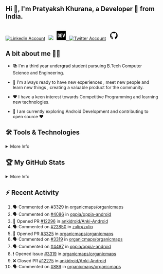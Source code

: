 
<!-- Your title -->
## Hi  	&#128075;, I'm Pratyaksh Khurana, a Developer 🚀 from India.

<br>
<a href="https://www.linkedin.com/in/pratyaksh-khurana-775894210/"><img src="https://cdn.worldvectorlogo.com/logos/linkedin-icon-2.svg" title="Linkedin" alt="Linkedin Account" width="30"/></a> 
&ensp;<a href="mailto:pratyakshkhuranaofficial@gmail.com"><img  width="30" src="https://www.vectorlogo.zone/logos/gmail/gmail-icon.svg" /></a>
&ensp;<a href="https://dev.to/pratyaksh1610"><img src="https://github.com/FrancescoXX/FrancescoXX/blob/main/dev-black.png" title="DEV" alt="DEVto Blog" width="30"/</a>
&ensp;<a href="https://twitter.com/pratyaksh1612"><img src="https://cdn.worldvectorlogo.com/logos/twitter-6.svg" title="Twitter" alt="Twitter Account" width="40"/></a> 
&ensp;<a href="https://github.com/pratyaksh1610"><img src="https://github.com/FrancescoXX/FrancescoXX/blob/main/untitled-2_5.png" title="GitHub" alt="GitHub" width="30"/></a>
<br>

<!-- Talking about you -->
## A bit about me 🙋‍♂️
- 📚 I'm a third year undergrad student pursuing B.Tech Computer Science and Engineering. 

- 🤝 I'm always ready to have new experiences , meet new people and learn new things , creating a valuable 
 product for the community.

- ❤ I have a keen interest towards Competitive Programming and learning new technologies.

- 🌱 I am currently exploring Android Development and contributing to open source :heart:


## 🛠️ Tools & Technologies
<details>
  <summary>More Info</summary>

  ### Things I code with: 
  
<a href="https://www.cprogramming.com/" target="_blank"> <img src="https://raw.githubusercontent.com/devicons/devicon/master/icons/c/c-original.svg" alt="c" width="40" height="40"/> </a> <a align="left"> <img src="https://raw.githubusercontent.com/jmnote/z-icons/master/svg/cpp.svg" alt="cpp" width="40" height="40"/> &nbsp;&nbsp;  <img src="https://www.vectorlogo.zone/logos/kotlinlang/kotlinlang-icon.svg" alt="kotlin" width="40px"/> &nbsp;&nbsp;
<img src="https://cdn.jsdelivr.net/gh/devicons/devicon@latest/icons/html5/html5-plain.svg" width="40px">&nbsp;
<img src="https://cdn.jsdelivr.net/gh/devicons/devicon@latest/icons/css3/css3-plain.svg" width="40px">&nbsp;

  ### Tools I use:
 <span><img src="https://cdn.jsdelivr.net/gh/devicons/devicon@latest/icons/git/git-plain.svg" width="40px"></span>&nbsp;
 <img src="https://user-images.githubusercontent.com/76740999/187625840-0202b565-7220-4a7e-a799-226af012c713.png" width="40" />
 <span><img src="https://cdn.jsdelivr.net/gh/devicons/devicon/icons/vscode/vscode-original.svg" width="40px"></span>&nbsp;
 <img src="https://raw.githubusercontent.com/devicons/devicon/master/icons/mysql/mysql-original-wordmark.svg" alt="mysql" width="50"/>

  ### Things I am learning:
  <span><img src="https://cdn.jsdelivr.net/gh/devicons/devicon@latest/icons/flutter/flutter-original.svg" width="30px"></span>&nbsp;
  <img src="https://iconape.com/wp-content/png_logo_vector/android-robot-head.png" alt="android" height="40"/>

</details>

## 🏆 My GitHub Stats
<details>
  <summary>More Info</summary>
  <br/>
 
<p align="center">
  <img height="150" src="https://github-readme-stats.vercel.app/api?username=pratyaksh1610&theme=react&show_icons=true&hide=stars&count_private=true" />
  <img height="150" src ="http://github-readme-streak-stats.herokuapp.com?user=pratyaksh1610&theme=react" />
</p>
</details>

## :zap: Recent Activity
<!--START_SECTION:activity-->
1. 🗣 Commented on [#3329](https://github.com/organicmaps/organicmaps/issues/3329) in [organicmaps/organicmaps](https://github.com/organicmaps/organicmaps)
2. 🗣 Commented on [#4086](https://github.com/oppia/oppia-android/issues/4086) in [oppia/oppia-android](https://github.com/oppia/oppia-android)
3. 💪 Opened PR [#12296](https://github.com/ankidroid/Anki-Android/pull/12296) in [ankidroid/Anki-Android](https://github.com/ankidroid/Anki-Android)
4. 🗣 Commented on [#22850](https://github.com/zulip/zulip/issues/22850) in [zulip/zulip](https://github.com/zulip/zulip)
5. 💪 Opened PR [#3325](https://github.com/organicmaps/organicmaps/pull/3325) in [organicmaps/organicmaps](https://github.com/organicmaps/organicmaps)
6. 🗣 Commented on [#3319](https://github.com/organicmaps/organicmaps/issues/3319) in [organicmaps/organicmaps](https://github.com/organicmaps/organicmaps)
7. 🗣 Commented on [#4487](https://github.com/oppia/oppia-android/issues/4487) in [oppia/oppia-android](https://github.com/oppia/oppia-android)
8. ❗️ Opened issue [#3319](https://github.com/organicmaps/organicmaps/issues/3319) in [organicmaps/organicmaps](https://github.com/organicmaps/organicmaps)
9. ❌ Closed PR [#12275](https://github.com/ankidroid/Anki-Android/pull/12275) in [ankidroid/Anki-Android](https://github.com/ankidroid/Anki-Android)
10. 🗣 Commented on [#886](https://github.com/organicmaps/organicmaps/issues/886) in [organicmaps/organicmaps](https://github.com/organicmaps/organicmaps)
<!--END_SECTION:activity-->

 
